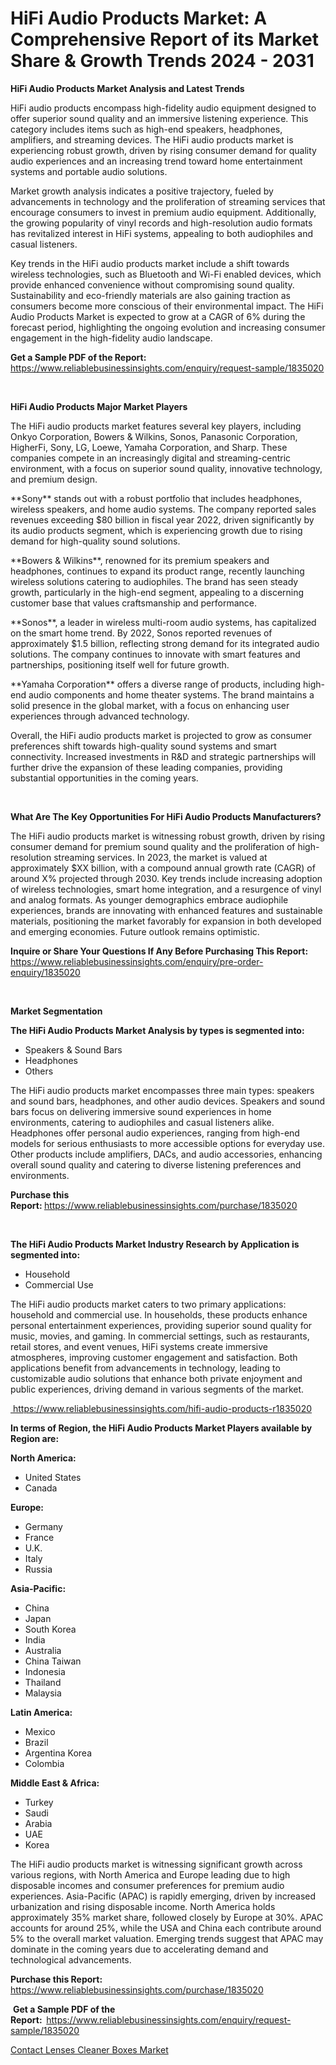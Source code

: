 <p><h1>HiFi Audio Products Market: A Comprehensive Report of its Market Share & Growth Trends 2024 - 2031</h1></p><p><strong>HiFi Audio Products Market Analysis and Latest Trends</strong></p>
<p><p>HiFi audio products encompass high-fidelity audio equipment designed to offer superior sound quality and an immersive listening experience. This category includes items such as high-end speakers, headphones, amplifiers, and streaming devices. The HiFi audio products market is experiencing robust growth, driven by rising consumer demand for quality audio experiences and an increasing trend toward home entertainment systems and portable audio solutions.</p><p>Market growth analysis indicates a positive trajectory, fueled by advancements in technology and the proliferation of streaming services that encourage consumers to invest in premium audio equipment. Additionally, the growing popularity of vinyl records and high-resolution audio formats has revitalized interest in HiFi systems, appealing to both audiophiles and casual listeners. </p><p>Key trends in the HiFi audio products market include a shift towards wireless technologies, such as Bluetooth and Wi-Fi enabled devices, which provide enhanced convenience without compromising sound quality. Sustainability and eco-friendly materials are also gaining traction as consumers become more conscious of their environmental impact. The HiFi Audio Products Market is expected to grow at a CAGR of 6% during the forecast period, highlighting the ongoing evolution and increasing consumer engagement in the high-fidelity audio landscape.</p></p>
<p><strong>Get a Sample PDF of the Report:&nbsp;</strong> <a href="https://www.reliablebusinessinsights.com/enquiry/request-sample/1835020?utm_campaign=1091&utm_medium=2&utm_source=Github&utm_content=ia&utm_term=31122024&utm_id=hifi-audio-products">https://www.reliablebusinessinsights.com/enquiry/request-sample/1835020</a></p>
<p>&nbsp;</p>
<p><strong>HiFi Audio Products Major Market Players</strong></p>
<p><p>The HiFi audio products market features several key players, including Onkyo Corporation, Bowers & Wilkins, Sonos, Panasonic Corporation, HigherFi, Sony, LG, Loewe, Yamaha Corporation, and Sharp. These companies compete in an increasingly digital and streaming-centric environment, with a focus on superior sound quality, innovative technology, and premium design.</p><p>**Sony** stands out with a robust portfolio that includes headphones, wireless speakers, and home audio systems. The company reported sales revenues exceeding $80 billion in fiscal year 2022, driven significantly by its audio products segment, which is experiencing growth due to rising demand for high-quality sound solutions.</p><p>**Bowers & Wilkins**, renowned for its premium speakers and headphones, continues to expand its product range, recently launching wireless solutions catering to audiophiles. The brand has seen steady growth, particularly in the high-end segment, appealing to a discerning customer base that values craftsmanship and performance.</p><p>**Sonos**, a leader in wireless multi-room audio systems, has capitalized on the smart home trend. By 2022, Sonos reported revenues of approximately $1.5 billion, reflecting strong demand for its integrated audio solutions. The company continues to innovate with smart features and partnerships, positioning itself well for future growth.</p><p>**Yamaha Corporation** offers a diverse range of products, including high-end audio components and home theater systems. The brand maintains a solid presence in the global market, with a focus on enhancing user experiences through advanced technology.</p><p>Overall, the HiFi audio products market is projected to grow as consumer preferences shift towards high-quality sound systems and smart connectivity. Increased investments in R&D and strategic partnerships will further drive the expansion of these leading companies, providing substantial opportunities in the coming years.</p></p>
<p>&nbsp;</p>
<p><strong>What Are The Key Opportunities For HiFi Audio Products Manufacturers?</strong></p>
<p><p>The HiFi audio products market is witnessing robust growth, driven by rising consumer demand for premium sound quality and the proliferation of high-resolution streaming services. In 2023, the market is valued at approximately $XX billion, with a compound annual growth rate (CAGR) of around X% projected through 2030. Key trends include increasing adoption of wireless technologies, smart home integration, and a resurgence of vinyl and analog formats. As younger demographics embrace audiophile experiences, brands are innovating with enhanced features and sustainable materials, positioning the market favorably for expansion in both developed and emerging economies. Future outlook remains optimistic.</p></p>
<p><strong>Inquire or Share Your Questions If Any Before Purchasing This Report:</strong> <a href="https://www.reliablebusinessinsights.com/enquiry/pre-order-enquiry/1835020?utm_campaign=1091&utm_medium=2&utm_source=Github&utm_content=ia&utm_term=31122024&utm_id=hifi-audio-products">https://www.reliablebusinessinsights.com/enquiry/pre-order-enquiry/1835020</a></p>
<p>&nbsp;</p>
<p><strong>Market Segmentation</strong></p>
<p><strong>The HiFi Audio Products Market Analysis by types is segmented into:</strong></p>
<p><ul><li>Speakers & Sound Bars</li><li>Headphones</li><li>Others</li></ul></p>
<p><p>The HiFi audio products market encompasses three main types: speakers and sound bars, headphones, and other audio devices. Speakers and sound bars focus on delivering immersive sound experiences in home environments, catering to audiophiles and casual listeners alike. Headphones offer personal audio experiences, ranging from high-end models for serious enthusiasts to more accessible options for everyday use. Other products include amplifiers, DACs, and audio accessories, enhancing overall sound quality and catering to diverse listening preferences and environments.</p></p>
<p><strong>Purchase this Report:&nbsp;</strong><a href="https://www.reliablebusinessinsights.com/purchase/1835020?utm_campaign=1091&utm_medium=2&utm_source=Github&utm_content=ia&utm_term=31122024&utm_id=hifi-audio-products">https://www.reliablebusinessinsights.com/purchase/1835020</a></p>
<p>&nbsp;</p>
<p><strong>The HiFi Audio Products Market Industry Research by Application is segmented into:</strong></p>
<p><ul><li>Household</li><li>Commercial Use</li></ul></p>
<p><p>The HiFi audio products market caters to two primary applications: household and commercial use. In households, these products enhance personal entertainment experiences, providing superior sound quality for music, movies, and gaming. In commercial settings, such as restaurants, retail stores, and event venues, HiFi systems create immersive atmospheres, improving customer engagement and satisfaction. Both applications benefit from advancements in technology, leading to customizable audio solutions that enhance both private enjoyment and public experiences, driving demand in various segments of the market.</p></p>
<p><a href="https://www.reliablebusinessinsights.com/hifi-audio-products-r1835020?utm_campaign=1091&utm_medium=2&utm_source=Github&utm_content=ia&utm_term=31122024&utm_id=hifi-audio-products">&nbsp;https://www.reliablebusinessinsights.com/hifi-audio-products-r1835020</a></p>
<p><strong>In terms of Region, the HiFi Audio Products Market Players available by Region are:</strong></p>
<p>
    <p> <strong> North America: </strong>
        <ul>
            <li>United States</li>
            <li>Canada</li>
        </ul>
        </p> 
    <p> <strong> Europe: </strong>
        <ul>
            <li>Germany</li>
            <li>France</li>
            <li>U.K.</li>
            <li>Italy</li>
            <li>Russia</li>
        </ul>
        </p> 
    <p> <strong> Asia-Pacific: </strong>
        <ul>
            <li>China</li>
            <li>Japan</li>
            <li>South Korea</li>
            <li>India</li>
            <li>Australia</li>
            <li>China Taiwan</li>
            <li>Indonesia</li>
            <li>Thailand</li>
            <li>Malaysia</li>
        </ul>
        </p> 
    <p> <strong> Latin America: </strong>
        <ul>
            <li>Mexico</li>
            <li>Brazil</li>
            <li>Argentina Korea</li>
            <li>Colombia</li>
        </ul>
        </p> 
    <p> <strong> Middle East & Africa: </strong>
        <ul>
            <li>Turkey</li>
            <li>Saudi</li>
            <li>Arabia</li>
            <li>UAE</li>
            <li>Korea</li>
        </ul>
    </p>
    </p>
<p><p>The HiFi audio products market is witnessing significant growth across various regions, with North America and Europe leading due to high disposable incomes and consumer preferences for premium audio experiences. Asia-Pacific (APAC) is rapidly emerging, driven by increased urbanization and rising disposable income. North America holds approximately 35% market share, followed closely by Europe at 30%. APAC accounts for around 25%, while the USA and China each contribute around 5% to the overall market valuation. Emerging trends suggest that APAC may dominate in the coming years due to accelerating demand and technological advancements.</p></p>
<p><strong>Purchase this Report: </strong><a href="https://www.reliablebusinessinsights.com/purchase/1835020?utm_campaign=1091&utm_medium=2&utm_source=Github&utm_content=ia&utm_term=31122024&utm_id=hifi-audio-products">https://www.reliablebusinessinsights.com/purchase/1835020</a></p>
<p>&nbsp;<strong>Get a Sample PDF of the Report:&nbsp;&nbsp;</strong><a href="https://www.reliablebusinessinsights.com/enquiry/request-sample/1835020?utm_campaign=1091&utm_medium=2&utm_source=Github&utm_content=ia&utm_term=31122024&utm_id=hifi-audio-products">https://www.reliablebusinessinsights.com/enquiry/request-sample/1835020</a></p>
<p><strong></strong></p>
<p><p><a href="https://github.com/raffadongraffadong/Market-Research-Report-List-1/blob/main/contact-lenses-cleaner-boxes-market.md?utm_campaign=1091&utm_medium=2&utm_source=Github&utm_content=ia&utm_term=31122024&utm_id=hifi-audio-products">Contact Lenses Cleaner Boxes Market</a></p></p>